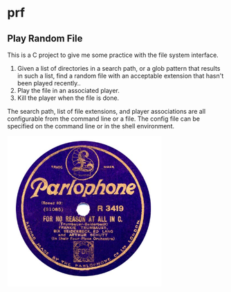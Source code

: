 # prf

## Play Random File

This is a C project to give me some practice with the file system interface.

1. Given a list of directories in a search path, or a glob pattern that results in such a list, find a random file with an acceptable extension that hasn't been played recently..
2. Play the file in an associated player.
3. Kill the player when the file is done.

The search path, list of file extensions, and player associations are all
configurable from the command line or a file.  The config file can be
specified on the command line or in the shell environment.

<img src="./data/Parlophfornoreason.jpg" height="348" width="357" alt="For Nor Reason At All In C"/>
